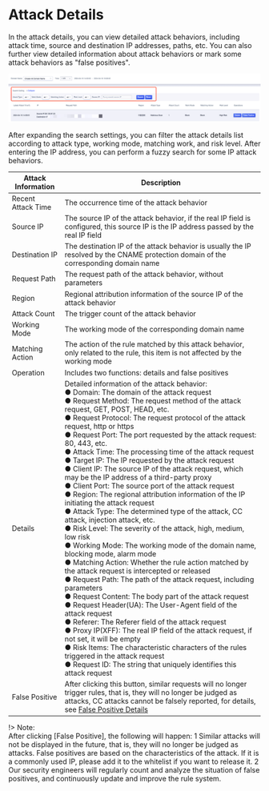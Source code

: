 # Attack Details

In the attack details, you can view detailed attack behaviors, including attack time, source and destination IP addresses, paths, etc. You can also further view detailed information about attack behaviors or mark some attack behaviors as "false positives".

![](/images/attack_details-query_attack.png)

After expanding the search settings, you can filter the attack details list according to attack type, working mode, matching work, and risk level. After entering the IP address, you can perform a fuzzy search for some IP attack behaviors.

| Attack Information | Description                                                  |
| ------------------ | ------------------------------------------------------------ |
| Recent Attack Time | The occurrence time of the attack behavior                   |
| Source IP          | The source IP of the attack behavior, if the real IP field is configured, this source IP is the IP address passed by the real IP field |
| Destination IP     | The destination IP of the attack behavior is usually the IP resolved by the CNAME protection domain of the corresponding domain name |
| Request Path       | The request path of the attack behavior, without parameters  |
| Region             | Regional attribution information of the source IP of the attack behavior |
| Attack Count       | The trigger count of the attack behavior                     |
| Working Mode       | The working mode of the corresponding domain name            |
| Matching Action    | The action of the rule matched by this attack behavior, only related to the rule, this item is not affected by the working mode |
| Operation          | Includes two functions: details and false positives          |
| Details            | Detailed information of the attack behavior: <br>● Domain: The domain of the attack request<br>● Request Method: The request method of the attack request, GET, POST, HEAD, etc.<br>● Request Protocol: The request protocol of the attack request, http or https<br>● Request Port: The port requested by the attack request: 80, 443, etc.<br>● Attack Time: The processing time of the attack request<br>● Target IP: The IP requested by the attack request<br>● Client IP: The source IP of the attack request, which may be the IP address of a third-party proxy<br>● Client Port: The source port of the attack request<br>● Region: The regional attribution information of the IP initiating the attack request<br>● Attack Type: The determined type of the attack, CC attack, injection attack, etc.<br>● Risk Level: The severity of the attack, high, medium, low risk<br>● Working Mode: The working mode of the domain name, blocking mode, alarm mode<br>● Matching Action: Whether the rule action matched by the attack request is intercepted or released<br>● Request Path: The path of the attack request, including parameters<br>● Request Content: The body part of the attack request<br>● Request Header(UA): The User-Agent field of the attack request<br>● Referer: The Referer field of the attack request<br>● Proxy IP(XFF): The real IP field of the attack request, if not set, it will be empty<br>● Risk Items: The characteristic characters of the rules triggered in the attack request<br>● Request ID: The string that uniquely identifies this attack request |
| False Positive     | After clicking this button, similar requests will no longer trigger rules, that is, they will no longer be judged as attacks, CC attacks cannot be falsely reported, for details, see [False Positive Details](/uewaf/features/report/false_positive) |

!> Note:  
After clicking [False Positive], the following will happen:
1 Similar attacks will not be displayed in the future, that is, they will no longer be judged as attacks. False positives are based on the characteristics of the attack. If it is a commonly used IP, please add it to the whitelist if you want to release it.
2 Our security engineers will regularly count and analyze the situation of false positives, and continuously update and improve the rule system.
